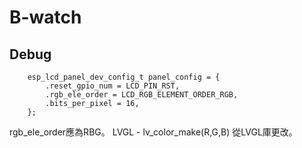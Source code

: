 # B-watch


## Debug
```
    esp_lcd_panel_dev_config_t panel_config = {
        .reset_gpio_num = LCD_PIN_RST,
        .rgb_ele_order = LCD_RGB_ELEMENT_ORDER_RGB,
        .bits_per_pixel = 16,
    };
```
rgb_ele_order應為RBG。
LVGL - lv_color_make(R,G,B)
從LVGL庫更改。
